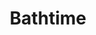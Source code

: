---
layout: post
title: "Bathtime"
category: portfolio
tags: illustration
thumbnail: /portfolio/thumbs/froggo.png
full: /portfolio/full/froggo.jpg
detail:
description:
---